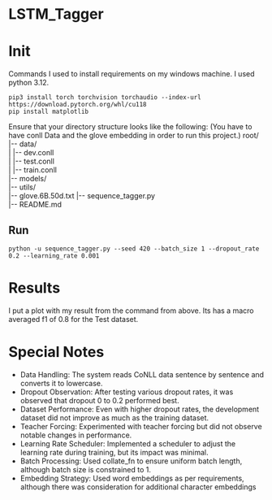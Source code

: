 # LSTM_Tagger

# Init

Commands I used to install requirements on my windows machine. I used python 3.12.
```command
pip3 install torch torchvision torchaudio --index-url https://download.pytorch.org/whl/cu118
pip install matplotlib
```
Ensure that your directory structure looks like the following: 
(You have to have conll Data and the glove embedding in order to run this project.)
root/  
|-- data/  
|   |-- dev.conll  
|   |-- test.conll  
|   |-- train.conll  
|-- models/  
|-- utils/  
|-- glove.6B.50d.txt
|-- sequence_tagger.py  
|-- README.md
## Run

```command
python -u sequence_tagger.py --seed 420 --batch_size 1 --dropout_rate 0.2 --learning_rate 0.001
```
# Results

I put a plot with my result from the command from above. Its has a macro averaged f1 of 0.8 for the Test dataset.


# Special Notes
- Data Handling: The system reads CoNLL data sentence by sentence and converts it to lowercase.
- Dropout Observation: After testing various dropout rates, it was observed that dropout 0 to 0.2 performed best.
- Dataset Performance: Even with higher dropout rates, the development dataset did not improve as much as the training dataset.
- Teacher Forcing: Experimented with teacher forcing but did not observe notable changes in performance.
- Learning Rate Scheduler: Implemented a scheduler to adjust the learning rate during training, but its impact was minimal.
- Batch Processing: Used collate_fn to ensure uniform batch length, although batch size is constrained to 1.
- Embedding Strategy: Used word embeddings as per requirements, although there was consideration for additional character embeddings
